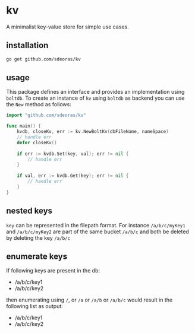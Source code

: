 # kv
A minimalist key-value store for simple use cases.

## installation
```bash
go get github.com/sdeoras/kv
```

## usage
This package defines an interface and provides an implementation
using `boltdb`. To create an instance of `kv` using `boltdb` as
backend you can use the `New` method as follows:
```go
import "github.com/sdeoras/kv"

func main() {
	kvdb, closeKv, err := kv.NewBoltKv(dbFileName, nameSpace)
	// handle err
	defer closeKv()
	
	if err := kvdb.Set(key, val); err != nil {
		// handle err
	}
	
	if val, err := kvdb.Get(key); err != nil {
		// handle err
	}
}
``` 

## nested keys
`key` can be represented in the filepath format. For instance
`/a/b/c/myKey1` and `/a/b/c/myKey2` are part of the same bucket
`/a/b/c` and both be deleted by deleting the key `/a/b/c`

## enumerate keys
If following keys are present in the db:
* /a/b/c/key1
* /a/b/c/key2

then enumerating using `/`, or `/a` or `/a/b` or `/a/b/c` would
result in the following list as output:
* /a/b/c/key1
* /a/b/c/key2